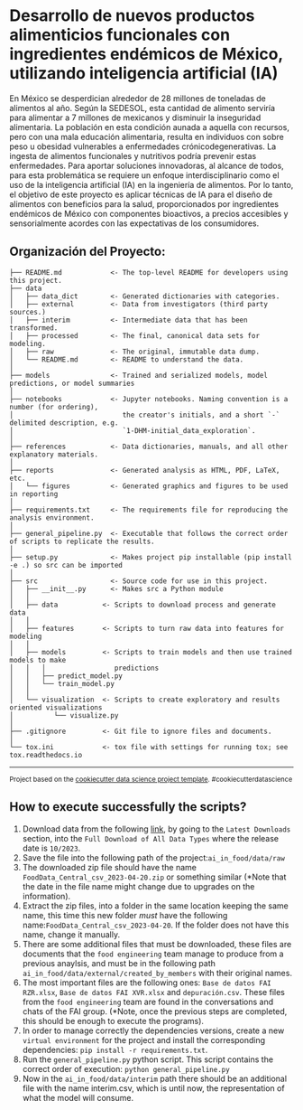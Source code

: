 Desarrollo de nuevos productos alimenticios funcionales con ingredientes endémicos de México, utilizando inteligencia artificial (IA)
==============================

En México se desperdician alrededor de 28 millones de toneladas de alimentos al año. Según la SEDESOL, 
esta cantidad de alimento serviría para alimentar a 7 millones de mexicanos y disminuir la inseguridad
alimentaria. La población en esta condición aunada a aquella con recursos, pero con una mala educación
alimentaria, resulta en individuos con sobre peso u obesidad vulnerables a enfermedades crónicodegenerativas.
La ingesta de alimentos funcionales y nutritivos podría prevenir estas enfermedades.
Para aportar soluciones innovadoras, al alcance de todos, para esta problemática se requiere un enfoque
interdisciplinario como el uso de la inteligencia artificial (IA) en la ingeniería de alimentos. Por lo tanto,
el objetivo de este proyecto es aplicar técnicas de IA para el diseño de alimentos con beneficios para la
salud, proporcionados por ingredientes endémicos de México con componentes bioactivos, a precios
accesibles y sensorialmente acordes con las expectativas de los consumidores.

Organización del Proyecto:
------------
    ├── README.md            <- The top-level README for developers using this project.
    ├── data
    │   ├── data_dict        <- Generated dictionaries with categories.
    │   ├── external         <- Data from investigators (third party sources.)
    │   ├── interim          <- Intermediate data that has been transformed.
    │   ├── processed        <- The final, canonical data sets for modeling.
    │   ├── raw              <- The original, immutable data dump.
    │   └── README.md        <- README to understand the data.
    │
    ├── models               <- Trained and serialized models, model predictions, or model summaries
    │
    ├── notebooks            <- Jupyter notebooks. Naming convention is a number (for ordering),
    │                           the creator's initials, and a short `-` delimited description, e.g.
    │                           `1-DHM-initial_data_exploration`.
    │
    ├── references           <- Data dictionaries, manuals, and all other explanatory materials.
    │
    ├── reports              <- Generated analysis as HTML, PDF, LaTeX, etc.
    │   └── figures          <- Generated graphics and figures to be used in reporting
    │
    ├── requirements.txt     <- The requirements file for reproducing the analysis environment.
    │
    ├── general_pipeline.py  <- Executable that follows the correct order of scripts to replicate the results. 
    │
    ├── setup.py             <- Makes project pip installable (pip install -e .) so src can be imported
    │
    ├── src                  <- Source code for use in this project.
    │   ├── __init__.py      <- Makes src a Python module
    │   │
    │   ├── data           <- Scripts to download process and generate data
    │   │
    │   ├── features       <- Scripts to turn raw data into features for modeling
    │   │
    │   ├── models         <- Scripts to train models and then use trained models to make
    │   │   │                 predictions
    │   │   ├── predict_model.py
    │   │   └── train_model.py
    │   │
    │   └── visualization  <- Scripts to create exploratory and results oriented visualizations
    │          └── visualize.py
    │
    ├── .gitignore         <- Git file to ignore files and documents.
    │
    └── tox.ini            <- tox file with settings for running tox; see tox.readthedocs.io

--------

<p><small>Project based on the <a target="_blank" href="https://drivendata.github.io/cookiecutter-data-science/">cookiecutter data science project template</a>. #cookiecutterdatascience</small></p>

How to execute successfully the scripts?
--------
1. Download data from the following [link](https://fdc.nal.usda.gov/download-datasets.html), by going to the `Latest Downloads` section, into the `Full Download of All Data Types` where the release date is `10/2023`. 
2. Save the file into the following path of the project:`ai_in_food/data/raw` 
3. The downloaded zip file should have the name  `FoodData_Central_csv_2023-04-20.zip` or something similar (*Note that the date in the file name might change due to upgrades on the information).
4. Extract the zip files, into a folder in the same location keeping the same name, this time this new folder *must* have the following name:`FoodData_Central_csv_2023-04-20`. If the folder does not have this name, change it manually.
5. There are some additional files that must be downloaded, these files are documents that the `food engineering` team manage to produce from a previous anaylsis, and must be in the following path `ai_in_food/data/external/created_by_members` with their original names.
6. The most important files are the following ones: `Base de datos FAI RZR.xlsx`, `Base de datos FAI XVR.xlsx` and `depuración.csv`. These files from the `food engineering` team are found in the conversations and chats of the FAI group. (*Note, once the previous steps are completed, this should be enough to execute the programs). 
7. In order to manage correctly the dependencies versions, create a new `virtual environment` for the project and install the corresponding dependencies: `pip install -r requirements.txt`. 
8. Run the `general_pipeline.py` python script. This script contains the correct order of execution: `python general_pipeline.py`
9. Now in the `ai_in_food/data/interim` path there should be an additional file with the name interim.csv, which is until now, the representation of what the model will consume.
